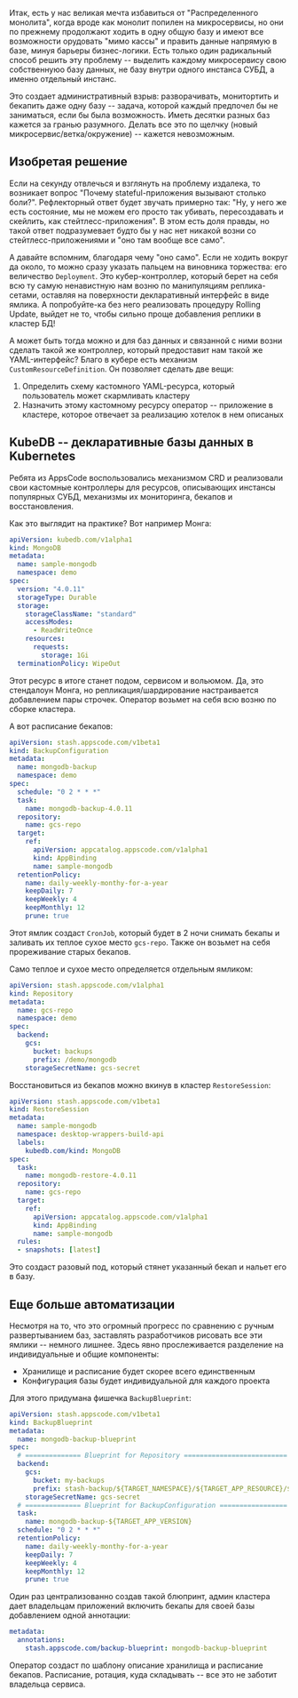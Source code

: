 Итак, есть у нас великая мечта избавиться от "Распределенного монолита", когда вроде как монолит попилен на микросервисы, но они по прежнему продолжают ходить в одну общую базу и имеют все возможности орудовать "мимо кассы" и править данные напрямую в базе, минуя барьеры бизнес-логики. Есть только один радикальный способ решить эту проблему -- выделить каждому микросервису свою собственнуюо базу данных, не базу внутри одного инстанса СУБД, а именно отдельный инстанс.

Это создает административный взрыв: разворачивать, монитортить и бекапить даже одну базу -- задача, которой каждый предпочел бы не заниматься, если бы была возможность. Иметь десятки разных баз кажется за гранью разумного. Делать все это по щелчку (новый микросервис/ветка/окружение) -- кажется невозможным.

## Изобретая решение

Если на секунду отвлечься и взглянуть на проблему издалека, то возникает вопрос "Почему stateful-приложения вызывают столько боли?". Рефлекторный ответ будет звучать примерно так: "Ну, у него же есть состояние, мы не можем его просто так убивать, пересоздавать и скейлить, как стейтлесс-приложения". В этом есть доля правды, но такой ответ подразумевает будто бы у нас нет никакой возни со стейтлесс-приложениями и "оно там вообще все само".

А давайте вспомним, благодаря чему "оно само". Если не ходить вокруг да около, то можно сразу указать пальцем на виновника торжества: его величество `Deployment`. Это кубер-контроллер, который берет на себя всю ту самую ненавистную нам возню по манипуляциям реплика-сетами, оставляя на поверхности декларативный интерфейс в виде ямлика. А попробуйте-ка без него реализовать процедуру Rolling Update, выйдет не то, чтобы сильно проще добавления реплики в кластер БД!

А может быть тогда можно и для баз данных и связанной с ними возни сделать такой же контроллер, который предоставит нам такой же YAML-интерфейс? Благо в кубере есть механизм `CustomResourceDefinition`. Он позволяет сделать две вещи:

1) Определить схему кастомного YAML-ресурса, который пользователь может скармливать кластеру
2) Назначить этому кастомному ресурсу оператор -- приложение в кластере, которое отвечает за реализацию хотелок в нем описаных

## KubeDB -- декларативные базы данных в Kubernetes

Ребята из AppsCode воспользовались механизмом CRD и реализовали свои кастомные контроллеры для ресурсов, описывающих инстансы популярных СУБД, механизмы их мониторинга, бекапов и восстановления.

Как это выглядит на практике? Вот например Монга:
```yaml
apiVersion: kubedb.com/v1alpha1
kind: MongoDB
metadata:
  name: sample-mongodb
  namespace: demo
spec:
  version: "4.0.11"
  storageType: Durable
  storage:
    storageClassName: "standard"
    accessModes:
      - ReadWriteOnce
    resources:
      requests:
        storage: 1Gi
  terminationPolicy: WipeOut
```
Этот ресурс в итоге станет подом, сервисом и вольюмом. Да, это стендалоун Монга, но репликация/шардирование настраивается добавлением пары строчек. Оператор возьмет на себя всю возню по сборке кластера.

А вот расписание бекапов:
```yaml
apiVersion: stash.appscode.com/v1beta1
kind: BackupConfiguration
metadata:
  name: mongodb-backup
  namespace: demo
spec:
  schedule: "0 2 * * *"
  task:
    name: mongodb-backup-4.0.11
  repository:
    name: gcs-repo
  target:
    ref:
      apiVersion: appcatalog.appscode.com/v1alpha1
      kind: AppBinding
      name: sample-mongodb
  retentionPolicy:
    name: daily-weekly-monthy-for-a-year
    keepDaily: 7
    keepWeekly: 4
    keepMonthly: 12
    prune: true
```
Этот ямлик создаст `CronJob`, который будет в 2 ночи снимать бекапы и заливать их теплое сухое место `gcs-repo`. Также он возьмет на себя прореживание старых бекапов.

Само теплое и сухое место определяется отдельным ямликом:
```yaml
apiVersion: stash.appscode.com/v1alpha1
kind: Repository
metadata:
  name: gcs-repo
  namespace: demo
spec:
  backend:
    gcs:
      bucket: backups
      prefix: /demo/mongodb
    storageSecretName: gcs-secret
```

Восстановиться из бекапов можно вкинув в кластер `RestoreSession`:
```yaml
apiVersion: stash.appscode.com/v1beta1
kind: RestoreSession
metadata:
  name: sample-mongodb
  namespace: desktop-wrappers-build-api
  labels:
    kubedb.com/kind: MongoDB
spec:
  task:
    name: mongodb-restore-4.0.11
  repository:
    name: gcs-repo
  target:
    ref:
      apiVersion: appcatalog.appscode.com/v1alpha1
      kind: AppBinding
      name: sample-mongodb
  rules:
  - snapshots: [latest]
```
Это создаст разовый под, который стянет указанный бекап и нальет его в базу.

## Еще больше автоматизации

Несмотря на то, что это огромный прогресс по сравнению с ручным развертыванием баз, заставлять разработчиков рисовать все эти ямлики -- немного лишнее. Здесь явно прослеживается разделение на индивидуальные и общие компоненты:

- Хранилище и расписание будет скорее всего единственным
- Конфигурация базы будет индивидуальной для каждого проекта

Для этого придумана фишечка `BackupBlueprint`:
```yaml
apiVersion: stash.appscode.com/v1beta1
kind: BackupBlueprint
metadata:
  name: mongodb-backup-blueprint
spec:
  # ============== Blueprint for Repository ==========================
  backend:
    gcs:
      bucket: my-backups
      prefix: stash-backup/${TARGET_NAMESPACE}/${TARGET_APP_RESOURCE}/${TARGET_NAME}
    storageSecretName: gcs-secret
  # ============== Blueprint for BackupConfiguration =================
  task:
    name: mongodb-backup-${TARGET_APP_VERSION}
  schedule: "0 2 * * *"
  retentionPolicy:
    name: daily-weekly-monthy-for-a-year
    keepDaily: 7
    keepWeekly: 4
    keepMonthly: 12
    prune: true
```

Один раз централизованно создав такой блюпринт, админ кластера дает владельцам приложений включить бекапы для своей базы добавлением одной аннотации:
```yaml
metadata:
  annotations:
    stash.appscode.com/backup-blueprint: mongodb-backup-blueprint
```

Оператор создаст по шаблону описание хранилища и расписание бекапов. Расписание, ротация, куда складывать -- все это не заботит владельца сервиса.
